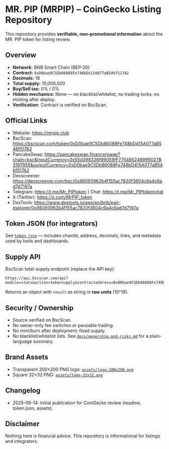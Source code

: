 # MR. PIP (MRPIP) – CoinGecko Listing Repository

This repository provides **verifiable, non-promotional information** about the MR. PIP token for listing review.

## Overview
- **Network:** BNB Smart Chain (BEP-20)
- **Contract:** `0xD0bae9C5Db86088Fe748bD415A077aB546f517A2`
- **Decimals:** 18
- **Total supply:** 10,000,000
- **Buy/Sell tax:** 0% / 0%
- **Hidden mechanics:** None — no blacklist/whitelist, no trading locks, no minting after deploy.
- **Verification:** Contract is verified on BscScan.

## Official Links
- Website: https://mrpip.club
- BscScan: https://bscscan.com/token/0xD0bae9C5Db86088Fe748bD415A077aB546f517A2
- PancakeSwap: https://pancakeswap.finance/swap?chain=bsc&inputCurrency=0x55d398326f99059fF775485246999027B3197955&outputCurrency=0xD0bae9C5Db86088Fe748bD415A077aB546f517A2
- Dexscreener: https://dexscreener.com/bsc/0x98093962b4f155ac7820f3604c6a4c6ad7d7197a
- Telegram: https://t.me/Mr_PIPtoken | Chat: https://t.me/Mr_PIPtokenchat
- X (Twitter): https://x.com/MrPIP_token
- DexTools: https://www.dextools.io/app/en/bnb/pair-explorer/0x98093962b4f155ac7820f3604c6a4c6ad7d7197a

## Token JSON (for integrators)
See [`token.json`](token.json) — includes chainId, address, decimals, links, and metadata used by tools and dashboards.

## Supply API
BscScan total-supply endpoint (replace the API key):
```
https://api.bscscan.com/api?module=stats&action=tokensupply&contractaddress=0xD0bae9C5Db86088Fe748bD415A077aB546f517A2&apikey=YourApiKeyToken
```
Returns an object with `result` as string in **raw units** (10^18).

## Security / Ownership
- Source verified on BscScan.
- No owner-only fee switches or pausable trading.
- No mint/burn after deployment; fixed supply.
- No blacklist/whitelist lists.
See [`docs/ownership-and-risks.md`](docs/ownership-and-risks.md) for a plain-language summary.

## Brand Assets
- Transparent 200×200 PNG logo: [`assets/logo-200x200.png`](assets/logo-200x200.png)
- Square 32×32 PNG: [`assets/logo-32x32.png`](assets/logo-32x32.png)

## Changelog
- 2025-08-14: Initial publication for CoinGecko review (readme, token.json, assets).

## Disclaimer
Nothing here is financial advice. This repository is informational for listings and integrators.
